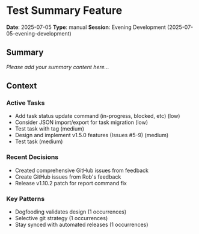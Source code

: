 # Test Summary Feature

**Date**: 2025-07-05
**Type**: manual
**Session**: Evening Development (2025-07-05-evening-development)

## Summary

*Please add your summary content here...*

## Context

### Active Tasks
- Add task status update command (in-progress, blocked, etc) (low)
- Consider JSON import/export for task migration (low)
- Test task with tag (medium)
- Design and implement v1.5.0 features (Issues #5-9) (medium)
- Test task (medium)

### Recent Decisions
- Created comprehensive GitHub issues from feedback
- Create GitHub issues from Rob's feedback
- Release v1.10.2 patch for report command fix

### Key Patterns
- Dogfooding validates design (1 occurrences)
- Selective git strategy (1 occurrences)
- Stay synced with automated releases (1 occurrences)
